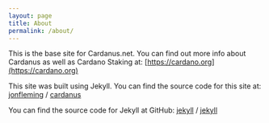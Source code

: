 ```yaml
---
layout: page
title: About
permalink: /about/
---
```


This is the base site for Cardanus.net.  You can find out more info about Cardanus as well as Cardano Staking at: [https://cardano.org](https://cardano.org)

This site was built using Jekyll. You can find the source code for this site at:
[jonfleming](https://github.com/jonfleming/) / 
[cardanus](https://github.com/jonfleming/cardanus)


You can find the source code for Jekyll at GitHub:
[jekyll][jekyll-organization] /
[jekyll](https://github.com/jekyll/jekyll)


[jekyll-organization]: https://github.com/jekyll
